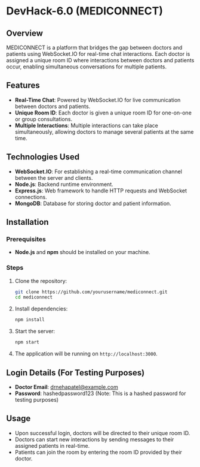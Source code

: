 # DevHack-6.0 (MEDICONNECT)

## Overview
MEDICONNECT is a platform that bridges the gap between doctors and patients using WebSocket.IO for real-time chat interactions. Each doctor is assigned a unique room ID where interactions between doctors and patients occur, enabling simultaneous conversations for multiple patients.

## Features
- **Real-Time Chat**: Powered by WebSocket.IO for live communication between doctors and patients.
- **Unique Room ID**: Each doctor is given a unique room ID for one-on-one or group consultations.
- **Multiple Interactions**: Multiple interactions can take place simultaneously, allowing doctors to manage several patients at the same time.

## Technologies Used
- **WebSocket.IO**: For establishing a real-time communication channel between the server and clients.
- **Node.js**: Backend runtime environment.
- **Express.js**: Web framework to handle HTTP requests and WebSocket connections.
- **MongoDB**: Database for storing doctor and patient information.

## Installation

### Prerequisites
- **Node.js** and **npm** should be installed on your machine.

### Steps
1. Clone the repository:
    ```bash
    git clone https://github.com/yourusername/mediconnect.git
    cd mediconnect
    ```

2. Install dependencies:
    ```bash
    npm install
    ```

3. Start the server:
    ```bash
    npm start
    ```

4. The application will be running on `http://localhost:3000`.

## Login Details (For Testing Purposes)
- **Doctor Email**: drnehapatel@example.com
- **Password**: hashedpassword123 (Note: This is a hashed password for testing purposes)

## Usage
- Upon successful login, doctors will be directed to their unique room ID.
- Doctors can start new interactions by sending messages to their assigned patients in real-time.
- Patients can join the room by entering the room ID provided by their doctor.

